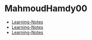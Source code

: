 # MahmoudHamdy00

- [Learning-Notes](https://github.com/MahmoudHamdy00/Learning-Notes)
- [Learning-Notes](Learning-Notes)
- [Learning-Notes](https://mahmoudhamdy00.github.io/Learning-Notes/)

